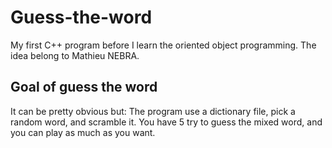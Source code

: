 # Guess-the-word

My first C++ program before I learn the oriented object programming. The idea belong to Mathieu NEBRA.

## Goal of guess the word
It can be pretty obvious but:
The program use a dictionary file, pick a random word, and scramble it.
You have 5 try to guess the mixed word, and you can play as much as you want.